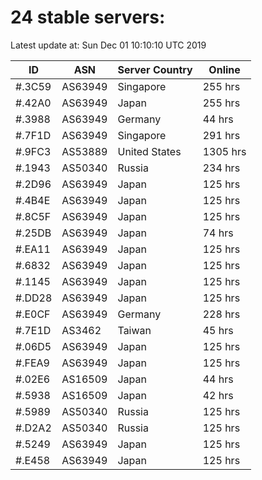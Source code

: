 # 24 stable servers:

Latest update at: Sun Dec 01 10:10:10 UTC 2019

| ID | ASN | Server Country | Online |
| -- | --- | -------------- | ------ |
| #.3C59 | AS63949 | Singapore | 255 hrs |
| #.42A0 | AS63949 | Japan | 255 hrs |
| #.3988 | AS63949 | Germany | 44 hrs |
| #.7F1D | AS63949 | Singapore | 291 hrs |
| #.9FC3 | AS53889 | United States | 1305 hrs |
| #.1943 | AS50340 | Russia | 234 hrs |
| #.2D96 | AS63949 | Japan | 125 hrs |
| #.4B4E | AS63949 | Japan | 125 hrs |
| #.8C5F | AS63949 | Japan | 125 hrs |
| #.25DB | AS63949 | Japan | 74 hrs |
| #.EA11 | AS63949 | Japan | 125 hrs |
| #.6832 | AS63949 | Japan | 125 hrs |
| #.1145 | AS63949 | Japan | 125 hrs |
| #.DD28 | AS63949 | Japan | 125 hrs |
| #.E0CF | AS63949 | Germany | 228 hrs |
| #.7E1D | AS3462 | Taiwan | 45 hrs |
| #.06D5 | AS63949 | Japan | 125 hrs |
| #.FEA9 | AS63949 | Japan | 125 hrs |
| #.02E6 | AS16509 | Japan | 44 hrs |
| #.5938 | AS16509 | Japan | 42 hrs |
| #.5989 | AS50340 | Russia | 125 hrs |
| #.D2A2 | AS50340 | Russia | 125 hrs |
| #.5249 | AS63949 | Japan | 125 hrs |
| #.E458 | AS63949 | Japan | 125 hrs |

